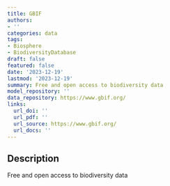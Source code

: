 ```yaml
---
title: GBIF
authors:
- ''
categories: data
tags:
- Biosphere
- BiodiversityDatabase
draft: false
featured: false
date: '2023-12-19'
lastmod: '2023-12-19'
summary: Free and open access to biodiversity data
model_repository: ''
data_repository: https://www.gbif.org/
links:
  url_doi: ''
  url_pdf: ''
  url_source: https://www.gbif.org/
  url_docs: ''
---
```


## Description

Free and open access to biodiversity data

